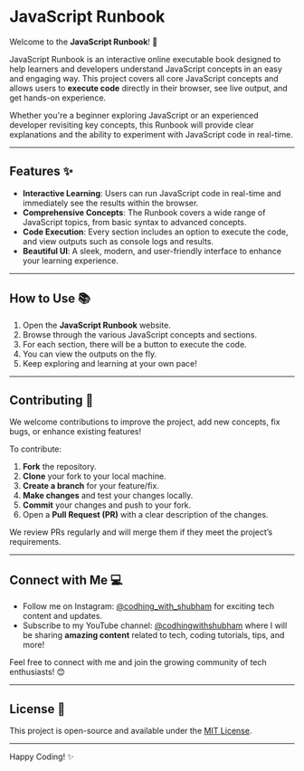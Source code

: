 # JavaScript Runbook

Welcome to the **JavaScript Runbook**! 🚀

JavaScript Runbook is an interactive online executable book designed to help learners and developers understand JavaScript concepts in an easy and engaging way. This project covers all core JavaScript concepts and allows users to **execute code** directly in their browser, see live output, and get hands-on experience.

Whether you're a beginner exploring JavaScript or an experienced developer revisiting key concepts, this Runbook will provide clear explanations and the ability to experiment with JavaScript code in real-time.

---

## Features ✨

- **Interactive Learning**: Users can run JavaScript code in real-time and immediately see the results within the browser.
- **Comprehensive Concepts**: The Runbook covers a wide range of JavaScript topics, from basic syntax to advanced concepts.
- **Code Execution**: Every section includes an option to execute the code, and view outputs such as console logs and results.
- **Beautiful UI**: A sleek, modern, and user-friendly interface to enhance your learning experience.

---

## How to Use 📚

1. Open the **JavaScript Runbook** website.
2. Browse through the various JavaScript concepts and sections.
3. For each section, there will be a button to execute the code.
4. You can view the outputs on the fly.
5. Keep exploring and learning at your own pace!

---

## Contributing 🤝

We welcome contributions to improve the project, add new concepts, fix bugs, or enhance existing features!

To contribute:

1. **Fork** the repository.
2. **Clone** your fork to your local machine.
3. **Create a branch** for your feature/fix.
4. **Make changes** and test your changes locally.
5. **Commit** your changes and push to your fork.
6. Open a **Pull Request (PR)** with a clear description of the changes.

We review PRs regularly and will merge them if they meet the project’s requirements.

---

## Connect with Me 💻

- Follow me on Instagram: [@codhing_with_shubham](https://www.instagram.com/codhing_with_shubham) for exciting tech content and updates.
- Subscribe to my YouTube channel: [@codhingwithshubham](https://www.youtube.com/@codhingwithshubham) where I will be sharing **amazing content** related to tech, coding tutorials, tips, and more!

Feel free to connect with me and join the growing community of tech enthusiasts! 😊

---

## License 📄

This project is open-source and available under the [MIT License](LICENSE).

---

Happy Coding! ✨
